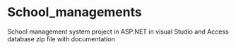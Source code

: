 # School_managements
School management system project in ASP.NET in visual Studio and Access database
zip file with documentation
